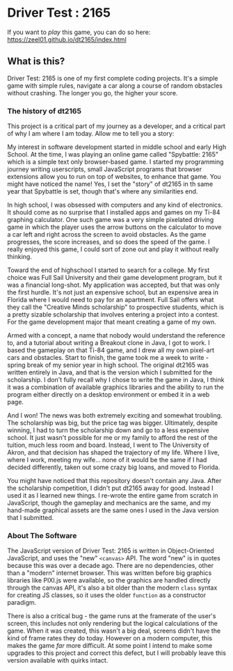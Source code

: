 # Driver Test : 2165
If you want to *play* this game, you can do so here: https://zeel01.github.io/dt2165/index.html

## What is this?
Driver Test: 2165 is one of my first complete coding projects. It's a simple game with simple rules, navigate a car along a course of random obstacles without crashing. The longer you go, the higher your score.

### The history of dt2165
This project is a critical part of my journey as a developer, and a critical part of why I am where I am today. Allow me to tell you a story:

My interest in software development started in middle school and early High School. At the time, I was playing an online game called "Spybattle: 2165" which is a simple text only browser-based game. I started my programming journey writing userscripts, small JavaScript programs that browser extensions allow you to run on top of websites, to enhance that game. You might have noticed the name! Yes, I set the "story" of dt2165 in th same year that Spybattle is set, though that's where any similarities end.

In high school, I was obsessed with computers and any kind of electronics. It should come as no surprise that I installed apps and games on my Ti-84 graphing calculator. One such game was a very simple pixelated driving game in which the player uses the arrow buttons on the calculator to move a car left and right across the screen to avoid obstacles. As the game progresses, the score increases, and so does the speed of the game. I really enjoyed this game, I could sort of zone out and play it without really thinking.

Toward the end of highschool I started to search for a college. My first choice was Full Sail University and their game development program, but it was a financial long-shot. My application was accepted, but that was only the first hurdle. It's not just an expensive school, but an expensive area in Florida where I would need to pay for an apartment. Full Sail offers what they call the "Creative Minds scholarship" to prospective students, which is a pretty sizable scholarship that involves entering a project into a contest. For the game development major that meant creating a game of my own.

Armed with a concept, a name that nobody would understand the reference to, and a tutorial about writing a Breakout clone in Java, I got to work. I based the gameplay on that Ti-84 game, and I drew all my own pixel-art cars and obstacles. Start to finish, the game took me a week to write - spring break of my senior year in high school. The original dt2165 was written entirely in Java, and that is the version which I submitted for the scholarship. I don't fully recall why I chose to write the game in Java, I think it was a combination of available graphics libraries and the ability to run the program either directly on a desktop environment or embed it in a web page. 

And I won! The news was both extremely exciting and somewhat troubling. The scholarship was big, but the price tag was bigger. Ultimately, despite winning, I had to turn the scholarship down and go to a less expensive school. It just wasn't possible for me or my family to afford the rest of the tuition, much less room and board. Instead, I went to The University of Akron, and that decision has shaped the trajectory of my life. Where I live, where I work, meeting my wife... none of it would be the same if I had decided differently, taken out some crazy big loans, and moved to Florida.

You might have noticed that this repository doesn't contain any Java. After the scholarship competition, I didn't put dt2165 away for good. Instead I used it as I learned new things. I re-wrote the entire game from scratch in JavaScript, though the gameplay and mechanics are the same, and my hand-made graphical assets are the same ones I used in the Java version that I submitted.

### About The Software
The JavaScript version of Driver Test: 2165 is written in Object-Oriented JavaScript, and uses the "new" `<canvas>` API. The word "new" is in quotes because this was over a decade ago. There are no dependencies, other than a "modern" internet browser. This was written before big graphics libraries like PIXI.js were available, so the graphics are handled directly through the canvas API, it's also a bit older than the modern `class` syntax for creating JS classes, so it uses the older `function` as a constructor paradigm.

There is also a critical bug - the game runs at the framerate of the user's screen, this includes not only rendering but the logical calculations of the game. When it was created, this wasn't a big deal, screens didn't have the kind of frame rates they do today. However on a modern computer, this makes the game *far* more difficult. At some point I intend to make some upgrades to this project and correct this defect, but I will probably leave this version available with quirks intact.